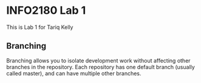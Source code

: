 # INFO2180 Lab 1
This is Lab 1 for Tariq Kelly

## Branching

Branching allows you to isolate development work without
affecting other branches in the repository. Each repository
has one default branch (usually called master), and can have 
multiple other branches.